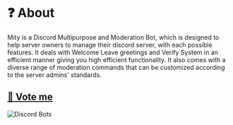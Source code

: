 # ❓ About

Mity is a Discord Multipurpose and Moderation Bot, which is designed to help server owners to manage their discord server, with each possible features. It deals with Welcome Leave greetings and Verify System in an efficient manner giving you high efficient functionality. It also comes with a diverse range of moderation commands that can be customized according to the server admins' standards.

## [📩 Vote me](https://top.gg/bot/642660768755613706)
![Discord Bots](https://top.gg/api/widget/642660768755613706.svg)

<!-- <p style="color: var(--vp-c-brand-dark); border: 1px solid var(--vp-c-brand-dark); border-radius:5px; padding: 1rem;">Lorem Ipsum is simply dummy text of the printing and typesetting industry. Lorem Ipsum has been the industry's standard dummy text ever since the 1500s.</p>

Even satire code snippets with syntax highlighting are also supported. 😅

```js
const lang = prompt("What is your favorite programming language?");

(lang === "JavaScript") | (lang === "javascript") | (lang === "js")
  ? alert("JavaScript to the world! 🚀🟡")
  : alert(`We don't permit such languages here 💩`);
```

Of course, images are not left out.

<img src="/logo.svg" alt="adocs logo"> -->
